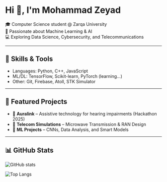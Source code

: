# Hi 👋, I'm Mohammad Zeyad  

🎓 Computer Science student @ Zarqa University  
🤖 Passionate about Machine Learning & AI  
💻 Exploring Data Science, Cybersecurity, and Telecommunications  

---

## 🚀 Skills & Tools
- Languages: Python, C++, JavaScript
- ML/DL: TensorFlow, Scikit-learn, PyTorch (learning…)
- Other: Git, Firebase, Atoll, STK Simulator  

---

## 📌 Featured Projects
- 🔬 **Auralink** – Assistive technology for hearing impairments (Hackathon 2025)  
- 📡 **Telecom Simulations** – Microwave Transmission & RAN Design  
- 🧠 **ML Projects** – CNNs, Data Analysis, and Smart Models  

---

## 📊 GitHub Stats
![GitHub stats](https://github-readme-stats.vercel.app/api?username=mohammad-jzx&show_icons=true&theme=radical)

![Top Langs](https://github-readme-stats.vercel.app/api/top-langs/?username=mohammad-jzx&layout=compact&theme=radical)
